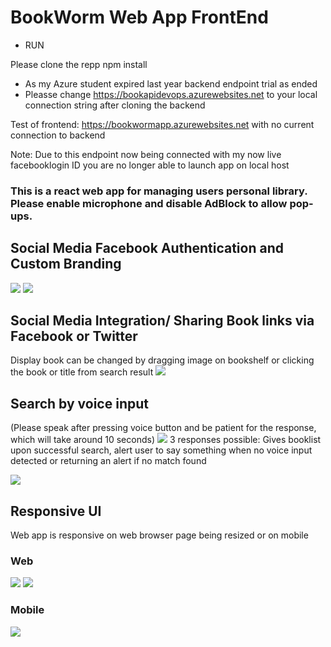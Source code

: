 # BookWorm Web App FrontEnd

* RUN

Please clone the repp
npm install
* As my Azure student expired last year backend endpoint trial as ended
* Pleasse change  https://bookapidevops.azurewebsites.net to your local connection string after cloning the backend

Test of frontend: https://bookwormapp.azurewebsites.net with no current connection to backend 

Note: Due to this endpoint now being connected with my now live facebooklogin ID you are no longer able to launch app on local host

### This is  a react web app for managing users personal library. Please enable microphone and disable AdBlock to allow pop-ups.

## Social Media Facebook Authentication and Custom Branding  
<img src = "https://i.imgur.com/yssrDao.jpg"> 
<img src = "https://i.imgur.com/lvI2IeP.jpg" >

## Social Media Integration/ Sharing Book links via Facebook or Twitter
Display book can be changed by dragging image on bookshelf or clicking the book or title from search result 
<img src = "https://i.imgur.com/sfY86BP.jpg"> 

## Search by voice input 
(Please speak after pressing voice button and be patient for the response, which will take around 10 seconds)
 <img src = "https://i.imgur.com/rmEToYv.jpg">
3 responses possible: Gives booklist upon successful search, alert user to say something when no voice input detected or returning
an alert if no match found

<img src = "https://i.imgur.com/mGOESS4.jpg">

## Responsive UI 
Web app is responsive on web browser page being resized or on mobile
### Web 
<img src = "https://i.imgur.com/bvzbVWq.jpg">
<img src = "https://i.imgur.com/77yZMsD.jpg">

### Mobile
<img src = "https://i.imgur.com/Z1WCGMY.jpg">













